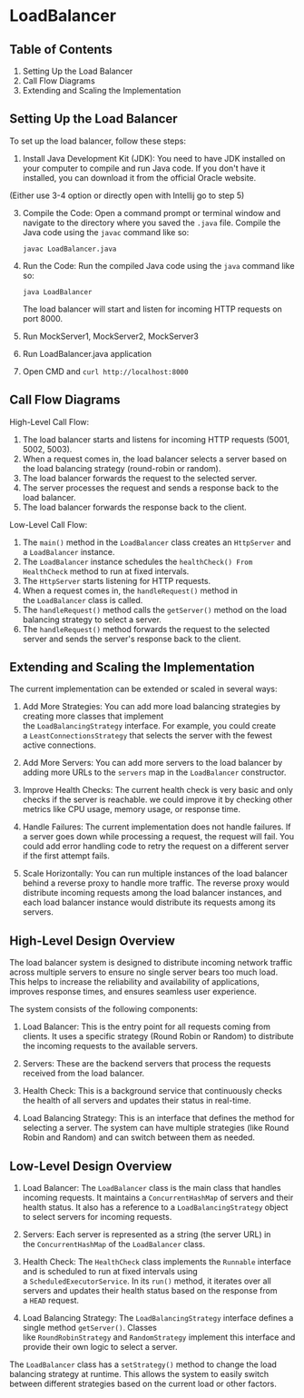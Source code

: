 # LoadBalancer
Table of Contents
-----------------

1.  Setting Up the Load Balancer
2.  Call Flow Diagrams
3.  Extending and Scaling the Implementation

Setting Up the Load Balancer
----------------------------

To set up the load balancer, follow these steps:

1.  Install Java Development Kit (JDK): You need to have JDK installed on your computer to compile and run Java code. If you don't have it installed, you can download it from the official Oracle website.
   
(Either use 3-4 option or directly open with Intellij go to step 5)

3.  Compile the Code: Open a command prompt or terminal window and navigate to the directory where you saved the `.java` file. Compile the Java code using the `javac` command like so:

    ```
    javac LoadBalancer.java

    ```
4.  Run the Code: Run the compiled Java code using the `java` command like so:

    ```
    java LoadBalancer

    ```

    The load balancer will start and listen for incoming HTTP requests on port 8000.
5. Run MockServer1, MockServer2, MockServer3
6. Run  LoadBalancer.java application
7. Open CMD and ```curl http://localhost:8000```

Call Flow Diagrams
------------------

High-Level Call Flow:

1.  The load balancer starts and listens for incoming HTTP requests (5001, 5002, 5003).
2.  When a request comes in, the load balancer selects a server based on the load balancing strategy (round-robin or random).
3.  The load balancer forwards the request to the selected server.
4.  The server processes the request and sends a response back to the load balancer.
5.  The load balancer forwards the response back to the client.

Low-Level Call Flow:

1.  The `main()` method in the `LoadBalancer` class creates an `HttpServer` and a `LoadBalancer` instance.
2.  The `LoadBalancer` instance schedules the `healthCheck() From HealthCheck` method to run at fixed intervals.
3.  The `HttpServer` starts listening for HTTP requests.
4.  When a request comes in, the `handleRequest()` method in the `LoadBalancer` class is called.
5.  The `handleRequest()` method calls the `getServer()` method on the load balancing strategy to select a server.
6.  The `handleRequest()` method forwards the request to the selected server and sends the server's response back to the client.

Extending and Scaling the Implementation
----------------------------------------

The current implementation can be extended or scaled in several ways:

1.  Add More Strategies: You can add more load balancing strategies by creating more classes that implement the `LoadBalancingStrategy` interface. For example, you could create a `LeastConnectionsStrategy` that selects the server with the fewest active connections.

2.  Add More Servers: You can add more servers to the load balancer by adding more URLs to the `servers` map in the `LoadBalancer` constructor.

3.  Improve Health Checks: The current health check is very basic and only checks if the server is reachable. we could improve it by checking other metrics like CPU usage, memory usage, or response time.

4.  Handle Failures: The current implementation does not handle failures. If a server goes down while processing a request, the request will fail. You could add error handling code to retry the request on a different server if the first attempt fails.

5.  Scale Horizontally: You can run multiple instances of the load balancer behind a reverse proxy to handle more traffic. The reverse proxy would distribute incoming requests among the load balancer instances, and each load balancer instance would distribute its requests among its servers.


High-Level Design Overview
--------------------------

The load balancer system is designed to distribute incoming network traffic across multiple servers to ensure no single server bears too much load. This helps to increase the reliability and availability of applications, improves response times, and ensures seamless user experience.

The system consists of the following components:

1.  Load Balancer: This is the entry point for all requests coming from clients. It uses a specific strategy (Round Robin or Random) to distribute the incoming requests to the available servers.

2.  Servers: These are the backend servers that process the requests received from the load balancer.

3.  Health Check: This is a background service that continuously checks the health of all servers and updates their status in real-time.

4.  Load Balancing Strategy: This is an interface that defines the method for selecting a server. The system can have multiple strategies (like Round Robin and Random) and can switch between them as needed.

Low-Level Design Overview
-------------------------

1.  Load Balancer: The `LoadBalancer` class is the main class that handles incoming requests. It maintains a `ConcurrentHashMap` of servers and their health status. It also has a reference to a `LoadBalancingStrategy` object to select servers for incoming requests.

2.  Servers: Each server is represented as a string (the server URL) in the `ConcurrentHashMap` of the `LoadBalancer` class.

3.  Health Check: The `HealthCheck` class implements the `Runnable` interface and is scheduled to run at fixed intervals using a `ScheduledExecutorService`. In its `run()` method, it iterates over all servers and updates their health status based on the response from a `HEAD` request.

4.  Load Balancing Strategy: The `LoadBalancingStrategy` interface defines a single method `getServer()`. Classes like `RoundRobinStrategy` and `RandomStrategy` implement this interface and provide their own logic to select a server.

The `LoadBalancer` class has a `setStrategy()` method to change the load balancing strategy at runtime. This allows the system to easily switch between different strategies based on the current load or other factors.
